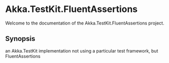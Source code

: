 # Akka.TestKit.FluentAssertions

Welcome to the documentation of the Akka.TestKit.FluentAssertions project.

## Synopsis
an Akka.TestKit implementation not using a particular test framework, but FluentAssertions
